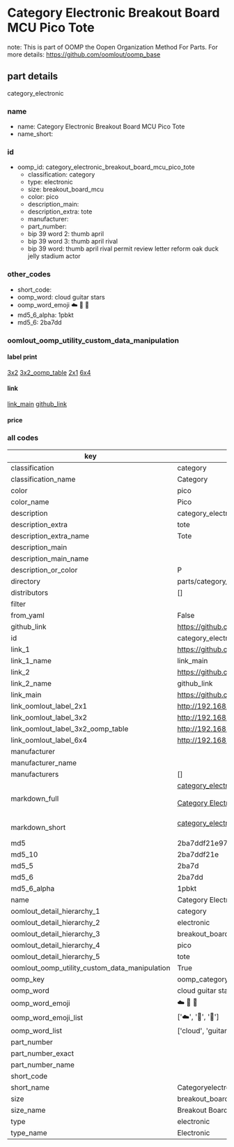 # Category Electronic Breakout Board MCU Pico Tote  

note: This is part of OOMP the Oopen Organization Method For Parts. For more details: https://github.com/oomlout/oomp_base

##  part details



category_electronic

### name
* name: Category Electronic Breakout Board MCU Pico Tote
* name_short: 
### id
* oomp_id: category_electronic_breakout_board_mcu_pico_tote
  * classification: category
  * type: electronic
  * size: breakout_board_mcu
  * color: pico
  * description_main: 
  * description_extra: tote
  * manufacturer: 
  * part_number: 
  * bip 39 word 2: thumb april
  * bip 39 word 3: thumb april rival
  * bip 39 word: thumb april rival permit review letter reform oak duck jelly stadium actor

### other_codes
* short_code: 
* oomp_word: cloud guitar stars
* oomp_word_emoji :cloud: :guitar: :stars:
* md5_6_alpha: 1pbkt
* md5_6: 2ba7dd






### oomlout_oomp_utility_custom_data_manipulation
#### label print
[3x2](http://192.168.1.245:1112/?label=oomp%201pbkt)
[3x2_oomp_table](http://192.168.1.107:1112/?label=oomp%201pbkt)
[2x1](http://192.168.1.242:1112/?label=oomp%201pbkt)
[6x4](http://192.168.1.55:1112/?label=oomp%201pbkt)    

#### link

[link_main](https://github.com/oomlout/oomlout_oomp_current_version_messy/tree/main/parts/category_electronic_breakout_board_mcu_pico_tote) [github_link](https://github.com/oomlout/oomlout_oomp_part_src/tree/main/parts/category_electronic_breakout_board_mcu_pico_tote)                             

#### price







### all codes 
| key | value |  
| --- | --- |  
| classification | category |  
| classification_name | Category |  
| color | pico |  
| color_name | Pico |  
| description | category_electronic |  
| description_extra | tote |  
| description_extra_name | Tote |  
| description_main |  |  
| description_main_name |  |  
| description_or_color | P  |  
| directory | parts/category_electronic_breakout_board_mcu_pico_tote |  
| distributors | [] |  
| filter |  |  
| from_yaml | False |  
| github_link | https://github.com/oomlout/oomlout_oomp_part_src/tree/main/parts/category_electronic_breakout_board_mcu_pico_tote |  
| id | category_electronic_breakout_board_mcu_pico_tote |  
| link_1 | https://github.com/oomlout/oomlout_oomp_current_version_messy/tree/main/parts/category_electronic_breakout_board_mcu_pico_tote |  
| link_1_name | link_main |  
| link_2 | https://github.com/oomlout/oomlout_oomp_part_src/tree/main/parts/category_electronic_breakout_board_mcu_pico_tote |  
| link_2_name | github_link |  
| link_main | https://github.com/oomlout/oomlout_oomp_current_version_messy/tree/main/parts/category_electronic_breakout_board_mcu_pico_tote |  
| link_oomlout_label_2x1 | http://192.168.1.242:1112/?label=oomp%201pbkt |  
| link_oomlout_label_3x2 | http://192.168.1.245:1112/?label=oomp%201pbkt |  
| link_oomlout_label_3x2_oomp_table | http://192.168.1.107:1112/?label=oomp%201pbkt |  
| link_oomlout_label_6x4 | http://192.168.1.55:1112/?label=oomp%201pbkt |  
| manufacturer |  |  
| manufacturer_name |  |  
| manufacturers | [] |  
| markdown_full | [category_electronic_breakout_board_mcu_pico_tote](https://github.com/oomlout/oomlout_oomp_current_version_messy/tree/main/parts/category_electronic_breakout_board_mcu_pico_tote)<br>[](https://github.com/oomlout/oomlout_oomp_current_version_messy/tree/main/parts/category_electronic_breakout_board_mcu_pico_tote)<br>[Category Electronic Breakout Board Mcu Pico Tote](https://github.com/oomlout/oomlout_oomp_current_version_messy/tree/main/parts/category_electronic_breakout_board_mcu_pico_tote)<br><br> |  
| markdown_short | [category_electronic_breakout_board_mcu_pico_tote](https://github.com/oomlout/oomlout_oomp_current_version_messy/tree/main/parts/category_electronic_breakout_board_mcu_pico_tote)<br><br> |  
| md5 | 2ba7ddf21e97d68a025c4a337542bf0b |  
| md5_10 | 2ba7ddf21e |  
| md5_5 | 2ba7d |  
| md5_6 | 2ba7dd |  
| md5_6_alpha | 1pbkt |  
| name | Category Electronic Breakout Board MCU Pico Tote |  
| oomlout_detail_hierarchy_1 | category |  
| oomlout_detail_hierarchy_2 | electronic |  
| oomlout_detail_hierarchy_3 | breakout_board_mcu |  
| oomlout_detail_hierarchy_4 | pico |  
| oomlout_detail_hierarchy_5 | tote |  
| oomlout_oomp_utility_custom_data_manipulation | True |  
| oomp_key | oomp_category_electronic_breakout_board_mcu_pico_tote |  
| oomp_word | cloud guitar stars |  
| oomp_word_emoji | :cloud: :guitar: :stars: |  
| oomp_word_emoji_list | [':cloud:', ':guitar:', ':stars:'] |  
| oomp_word_list | ['cloud', 'guitar', 'stars'] |  
| part_number |  |  
| part_number_exact |  |  
| part_number_name |  |  
| short_code |  |  
| short_name | Categoryelectronic |  
| size | breakout_board_mcu |  
| size_name | Breakout Board MCU |  
| type | electronic |  
| type_name | Electronic |  
